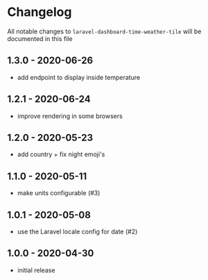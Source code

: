# Changelog

All notable changes to `laravel-dashboard-time-weather-tile` will be documented in this file

## 1.3.0 - 2020-06-26

- add endpoint to display inside temperature

## 1.2.1 - 2020-06-24

- improve rendering in some browsers

## 1.2.0 - 2020-05-23

- add country + fix night emoji's

## 1.1.0 - 2020-05-11

- make units configurable (#3)

## 1.0.1 - 2020-05-08

- use the Laravel locale config for date (#2)

## 1.0.0 - 2020-04-30

- initial release
